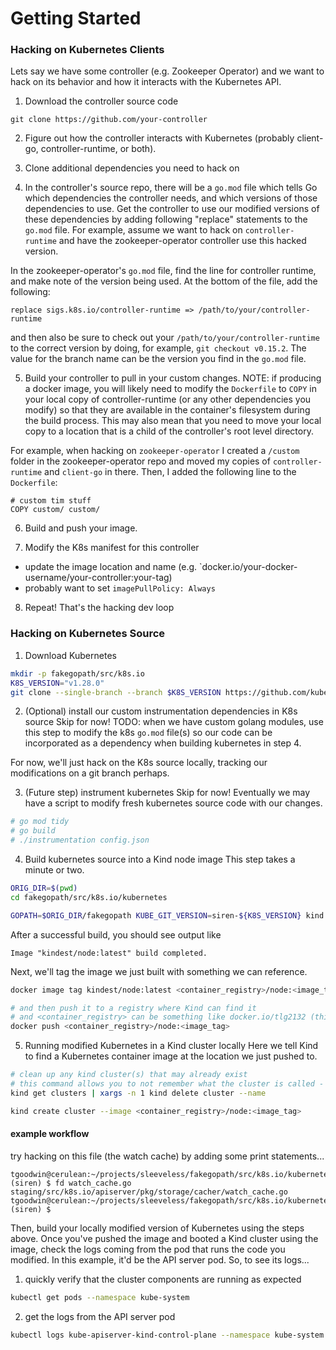 # Getting Started

### Hacking on Kubernetes Clients
Lets say we have some controller (e.g. Zookeeper Operator) and we want to hack on its behavior and how it interacts with the Kubernetes API.
1. Download the controller source code
```
git clone https://github.com/your-controller
```

2. Figure out how the controller interacts with Kubernetes (probably client-go, controller-runtime, or both).

3. Clone additional dependencies you need to hack on

4. In the controller's source repo, there will be a `go.mod` file which tells Go which dependencies the controller needs, and which versions of those dependencies to use. Get the controller to use our modified versions of these dependencies by adding following "replace" statements to the `go.mod` file. For example, assume we want to hack on `controller-runtime` and have the zookeeper-operator controller use this hacked version.

In the zookeeper-operator's `go.mod` file, find the line for controller runtime, and make note of the version being used. At the bottom of the file, add the following:
```
replace sigs.k8s.io/controller-runtime => /path/to/your/controller-runtime
```
and then also be sure to check out your `/path/to/your/controller-runtime` to the correct version by doing, for example, `git checkout v0.15.2`. The value for the branch name can be the version you find in the `go.mod` file.

5. Build your controller to pull in your custom changes.
NOTE: if producing a docker image, you will likely need to modify the `Dockerfile` to `COPY` in your local copy of controller-runtime (or any other dependencies you modify) so that they are available in the container's filesystem during the build process. This may also mean that you need to move your local copy to a location that is a child of the controller's root level directory.

For example, when hacking on `zookeeper-operator` I created a `/custom` folder in the zookeeper-operator repo and moved my copies of `controller-runtime` and `client-go` in there. Then, I added the following line to the `Dockerfile`:
```
# custom tim stuff
COPY custom/ custom/
```
6. Build and push your image.

7. Modify the K8s manifest for this controller
- update the image location and name (e.g. `docker.io/your-docker-username/your-controller:your-tag)
- probably want to set `imagePullPolicy: Always`

8. Repeat! That's the hacking dev loop

### Hacking on Kubernetes Source
1. Download Kubernetes
```bash
mkdir -p fakegopath/src/k8s.io
K8S_VERSION="v1.28.0"
git clone --single-branch --branch $K8S_VERSION https://github.com/kubernetes/kubernetes/git fakegopath/src/k8s.io/kubernetes >> /dev/null
```

2. (Optional) install our custom instrumentation dependencies in K8s source
Skip for now!
TODO: when we have custom golang modules, use this step to modify the k8s `go.mod` file(s)
so our code can be incorporated as a dependency when building kubernetes in step 4.

For now, we'll just hack on the K8s source locally, tracking our modifications on a git branch perhaps.

3. (Future step) instrument kubernetes
Skip for now!
Eventually we may have a script to modify fresh kubernetes source code with our changes.
```bash
# go mod tidy
# go build
# ./instrumentation config.json
```

4. Build kubernetes source into a Kind node image
This step takes a minute or two.
```bash
ORIG_DIR=$(pwd)
cd fakegopath/src/k8s.io/kubernetes

GOPATH=$ORIG_DIR/fakegopath KUBE_GIT_VERSION=siren-${K8S_VERSION} kind build node-image
```

After a successful build, you should see output like
```
Image "kindest/node:latest" build completed.
```
Next, we'll tag the image we just built with something we can reference.

```bash
docker image tag kindest/node:latest <container_registry>/node:<image_tag>

# and then push it to a registry where Kind can find it
# and <container_registry> can be something like docker.io/tlg2132 (this is my docker username)
docker push <container_registry>/node:<image_tag>
```

5. Running modified Kubernetes in a Kind cluster locally
Here we tell Kind to find a Kubernetes container image at the location we just pushed to.
```bash
# clean up any kind cluster(s) that may already exist
# this command allows you to not remember what the cluster is called - it'll just delete whatever's there.
kind get clusters | xargs -n 1 kind delete cluster --name

kind create cluster --image <container_registry>/node:<image_tag>
```


#### example workflow
try hacking on this file (the watch cache) by adding some print statements...
```
tgoodwin@cerulean:~/projects/sleeveless/fakegopath/src/k8s.io/kubernetes (siren) $ fd watch_cache.go
staging/src/k8s.io/apiserver/pkg/storage/cacher/watch_cache.go
tgoodwin@cerulean:~/projects/sleeveless/fakegopath/src/k8s.io/kubernetes (siren) $
```

Then, build your locally modified version of Kubernetes using the steps above.
Once you've pushed the image and booted a Kind cluster using the image, check the logs coming from the pod that runs the code you modified.
In this example, it'd be the API server pod. So, to see its logs...

1. quickly verify that the cluster components are running as expected
```bash
kubectl get pods --namespace kube-system
```

2. get the logs from the API server pod
```bash
kubectl logs kube-apiserver-kind-control-plane --namespace kube-system -f
```

